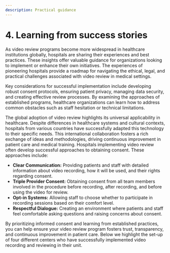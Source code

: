 ```yaml
---
description: Practical guidance
---
```


# 4. Learning from success stories

As video review programs become more widespread in healthcare institutions globally, hospitals are sharing their experiences and best practices. These insights offer valuable guidance for organizations looking to implement or enhance their own initiatives. The experiences of pioneering hospitals provide a roadmap for navigating the ethical, legal, and practical challenges associated with video review in medical settings.

Key considerations for successful implementation include developing robust consent protocols, ensuring patient privacy, managing data security, and creating effective review processes. By examining the approaches of established programs, healthcare organizations can learn how to address common obstacles such as staff hesitation or technical limitations.

The global adoption of video review highlights its universal applicability in healthcare. Despite differences in healthcare systems and cultural contexts, hospitals from various countries have successfully adapted this technology to their specific needs. This international collaboration fosters a rich exchange of ideas and methodologies, driving continuous improvement in patient care and medical training. Hospitals implementing video review often develop successful approaches to obtaining consent. These approaches include:

* **Clear Communication:** Providing patients and staff with detailed information about video recording, how it will be used, and their rights regarding consent.
* **Triple Provider Consent:** Obtaining consent from all team members involved in the procedure before recording, after recording, and before using the video for review.
* **Opt-in Systems:** Allowing staff to choose whether to participate in recording sessions based on their comfort level.
* **Respectful Dialogue:** Creating an environment where patients and staff feel comfortable asking questions and raising concerns about consent.

By prioritizing informed consent and learning from established practices, you can help ensure your video review program fosters trust, transparency, and continuous improvement in patient care. Below we highlight the set-up of four different centers who have successfully implemented video recording and reviewing in their unit.
